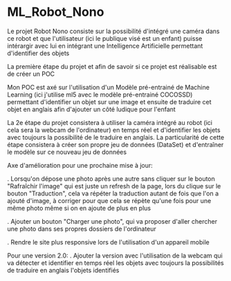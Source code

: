 # ML_Robot_Nono
 Le projet Robot Nono consiste sur la possibilité d'intégré une caméra dans ce robot et que l'utilisateur (ici le publique visé est un enfant) puisse intérargir avec lui en intégrant une Intelligence Artificielle permettant d'identifier des objets

La première étape du projet et afin de savoir si ce projet est réalisable est de créer un POC

Mon POC est axé sur l'utilisation d'un Modèle pré-entrainé de Machine Learning (ici j'utilise ml5 avec le modèle pré-entrainé COCOSSD) permettant d'identifier un objet sur une image et ensuite de traduire cet objet en anglais afin d'ajouter un côté ludique pour l'enfant

La 2e étape du projet consistera à utiliser la caméra intégré au robot (ici cela sera la webcam de l'ordinateur) en temps réel et d'identifier les objets avec toujours la possibilité de le traduire en anglais.
La particularité de cette étape consistera à créer son propre jeu de données (DataSet) et d'entraîner le modèle sur ce nouveau jeu de données


Axe d'amélioration pour une prochaine mise à jour:

 . Lorsqu'on dépose une photo après une autre sans cliquer sur le bouton "Rafraîchir l'image" qui est juste un refresh de la page, lors du clique sur le bouton "Traduction", cela va répéter la traduction autant de fois que l'on a ajouté d'image, à corriger pour que cela se répète qu'une fois pour une même photo même si on en ajoute de plus en plus
 
 . Ajouter un bouton "Charger une photo", qui va proposer d'aller chercher une photo dans ses propres dossiers de l'ordinateur

 . Rendre le site plus responsive lors de l'utilisation d'un appareil mobile
 
 Pour une version 2.0:
 . Ajouter la version avec l'utilisation de la webcam qui va détecter et identifier en temps réel les objets avec toujours la possibilités de traduire en anglais l'objets identifiés
